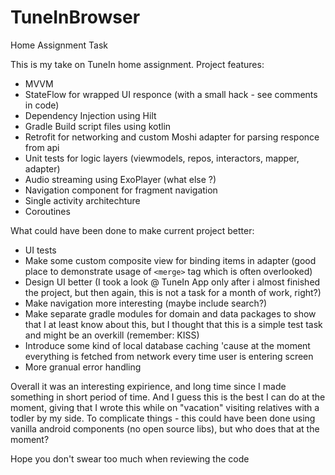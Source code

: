 # TuneInBrowser
Home Assignment Task

This is my take on TuneIn home assignment.
Project features:
- MVVM
- StateFlow for wrapped UI responce (with a small hack - see comments in code)
- Dependency Injection using Hilt
- Gradle Build script files using kotlin
- Retrofit for networking and custom Moshi adapter for parsing responce from api
- Unit tests for logic layers (viewmodels, repos, interactors, mapper, adapter)
- Audio streaming using ExoPlayer (what else ?)
- Navigation component for fragment navigation
- Single activity architechture
- Coroutines

What could have been done to make current project better:
- UI tests
- Make some custom composite view for binding items in adapter (good place to demonstrate usage of `<merge>` tag which is often overlooked)
- Design UI better (I took a look @ TuneIn App only after i almost finished the project, but then again, this is not a task for a month of work, right?)
- Make navigation more interesting (maybe include search?)
- Make separate gradle modules for domain and data packages to show that I at least know about this, but I thought that this is a simple test task and might be an overkill (remember: KISS)
- Introduce some kind of local database caching 'cause at the moment everything is fetched from network every time user is entering screen
- More granual error handling 

Overall it was an interesting expirience, and long time since I made something in short period of time. And I guess this is the best I can do at the moment, giving that I wrote this while on "vacation" visiting relatives with a todler by my side.
To complicate things - this could have been done using vanilla android components (no open source libs), but who does that at the moment?

Hope you don't swear too much when reviewing the code
